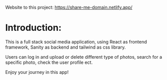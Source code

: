 Website to this project: https://share-me-domain.netlify.app/

# Introduction:
This is a full stack social media application, using React as frontend framework, Sanity as backend and tailwind as css library.

Users can log in and upload or delete different type of photos, search for a specific photo, check the user profile ect.

Enjoy your journey in this app!
